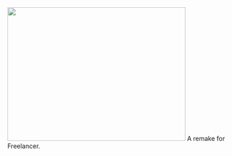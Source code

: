 <img src="https://img.itch.zone/aW1hZ2UvMjI5NjY2LzExNzUwNjUucG5n/original/XT8z%2B1.png" width="400" height="300" />
A remake for Freelancer.
